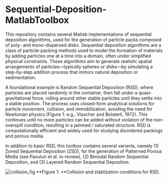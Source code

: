 # Sequential-Deposition-MatlabToolbox
This repository contains several Matlab implementations of sequential deposition algorithms, used for the generation of particle packs composed of poly- and mono-dispersed disks. Sequential deposition algorithms are a class of particle-packing methods used to model the formation of materials by adding particles one at a time into a domain, often under simplified physical constraints. These algorithms aim to generate realistic spatial arrangements of particles—typically spheres or disks—by simulating a step-by-step addition process that mimics natural deposition or sedimentation.

A foundational example is Random Sequential Deposition (RSD), where particles are placed randomly in the container, then fall under a quasi-gravitational force, rolling around other stable particles until they settle into a stable position. The process uses closed-form analytical solutions for particle movement, collision, and immobilization, avoiding the need for Newtonian physics (Figure 1: e.g., Visscher and Bolsterli, 1972). This continues until no more particles can be added without violation of the non-overspill condition, resulting in a jammed / saturated structure. RSD is computationally efficient and widely used for studying disordered packings and porous media.

In addition to basic RSD, this toolbox contains several variants, namely (1) Zoned Sequential Deposition (ZSD), for the generation of Patterned Porous Media (see Pavuluri et al. in-review), (2) Bimodal Random Sequential Deposition, and (3) Layered Random Sequential Deposition.

![collision_fig](https://github.com/user-attachments/assets/9c757651-021c-40c9-a492-08d0980a1573)
**Figure 1: **Collision and stablization conditions for RSD.
